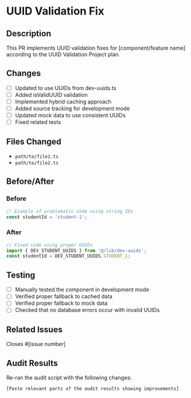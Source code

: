 # UUID Validation Fix

## Description
This PR implements UUID validation fixes for [component/feature name] according to the UUID Validation Project plan.

## Changes
- [ ] Updated to use UUIDs from dev-uuids.ts
- [ ] Added isValidUUID validation
- [ ] Implemented hybrid caching approach
- [ ] Added source tracking for development mode
- [ ] Updated mock data to use consistent UUIDs
- [ ] Fixed related tests

## Files Changed
<!-- List the files that were changed -->
- `path/to/file1.ts`
- `path/to/file2.ts`

## Before/After
<!-- Provide a before/after comparison if relevant -->

### Before
```typescript
// Example of problematic code using string IDs
const studentId = 'student-1';
```

### After
```typescript
// Fixed code using proper UUIDs
import { DEV_STUDENT_UUIDS } from '@/lib/dev-uuids';
const studentId = DEV_STUDENT_UUIDS.STUDENT_1;
```

## Testing
- [ ] Manually tested the component in development mode
- [ ] Verified proper fallback to cached data
- [ ] Verified proper fallback to mock data
- [ ] Checked that no database errors occur with invalid UUIDs

## Related Issues
Closes #[issue number]

## Audit Results
Re-ran the audit script with the following changes:
```
[Paste relevant parts of the audit results showing improvements]
``` 